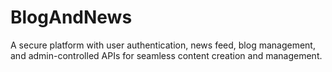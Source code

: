 # BlogAndNews
 A secure platform with user authentication, news feed, blog management, and admin-controlled APIs for seamless content creation and management.
